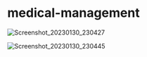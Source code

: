 # medical-management 

![Screenshot_20230130_230427](https://user-images.githubusercontent.com/123747361/215552673-e0505086-9b54-4535-991c-c2b232523ea5.png)

![Screenshot_20230130_230445](https://user-images.githubusercontent.com/123747361/215552971-faf0ebec-bcef-4db2-92f7-329d9be901d4.png)
